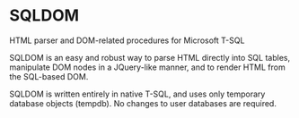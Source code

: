 # SQLDOM
HTML parser and DOM-related procedures for Microsoft T-SQL

SQLDOM is an easy and robust way to parse HTML directly into SQL tables, manipulate DOM nodes in a JQuery-like manner, and to render HTML from the SQL-based DOM.

SQLDOM is written entirely in native T-SQL, and uses only temporary database objects (tempdb). No changes to user databases are required.
